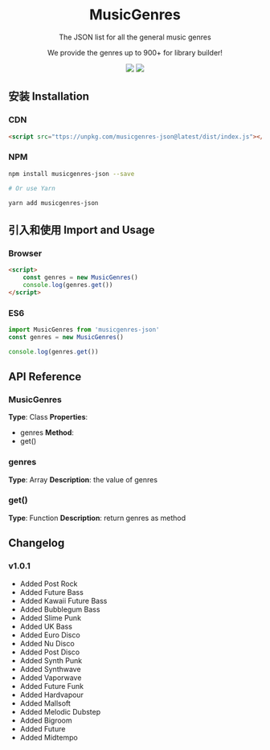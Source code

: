 <h1 align="center">MusicGenres</h1>
<p align="center">The JSON list for all the general music genres</p>
<p align="center">We provide the genres up to 900+ for library builder!</p>
<p align="center">
    <img src="https://github.com/nekomeowww/MusicGenres/workflows/Node%20Test/badge.svg" />
    <img src="https://github.com/nekomeowww/MusicGenres/workflows/Node%20Build/badge.svg" />
</p>

## 安装 Installation

### CDN

```HTML
<script src="ttps://unpkg.com/musicgenres-json@latest/dist/index.js"></script>
```

### NPM
```bash
npm install musicgenres-json --save

# Or use Yarn

yarn add musicgenres-json
```

## 引入和使用 Import and Usage

### Browser

```HTML
<script>
    const genres = new MusicGenres()
    console.log(genres.get())
</script>
```

### ES6

```Javascript
import MusicGenres from 'musicgenres-json'
const genres = new MusicGenres()

console.log(genres.get())
```

## API Reference

### MusicGenres
**Type**: Class
**Properties**:
- genres
**Method**:
- get()

### genres
**Type**: Array
**Description**: the value of genres

### get()
**Type**: Function
**Description**: return genres as method

## Changelog
### v1.0.1
- Added Post Rock
- Added Future Bass
- Added Kawaii Future Bass
- Added Bubblegum Bass
- Added Slime Punk
- Added UK Bass
- Added Euro Disco
- Added Nu Disco
- Added Post Disco
- Added Synth Punk
- Added Synthwave
- Added Vaporwave
- Added Future Funk
- Added Hardvapour
- Added Mallsoft
- Added Melodic Dubstep
- Added Bigroom
- Added Future
- Added Midtempo